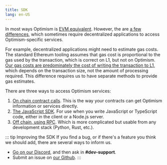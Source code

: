 ```yaml
---
title: SDK
lang: en-US
---
```


In most ways Optimism is [EVM equivalent](https://medium.com/ethereum-optimism/introducing-evm-equivalence-5c2021deb306).
However, the are [a few differences](../developers/build/differences/), which sometimes require decentralized applications to access Optimism-specific services.

For example, decentralized applications might need to estimate gas costs.
The standard Ethereum tooling assumes that gas cost is proportional to the gas used by the transaction, which is correct on L1, but not on Optimism.
[Our gas costs are predominately the cost of writing the transaction to L1](../developers/build/transaction-fees.md), which depends on the transaction size, not the amount of processing required.
This difference requires us to have separate methods to provide gas estimates.

There are three ways to access Optimism services:

1. [On chain contract calls](https://github.com/ethereum-optimism/optimism/tree/develop/packages/contracts/docs). 
   This is the way your contracts can get Optimism information or services directly.
1. [The JavaScript SDK](js-client.md). For use when you write JavaScript or TypeScript code, either in the client or a Node.js server.
1. [Off chain, using RPC](../developers/build/json-rpc.md). Which is more complicated but usable from any development stack (Python, Rust, etc.).


::: tip Improving the SDK
If you find a bug, or if there's a feature you think we should add, there are several ways to inform us.

- [Go on our Discord](https://discord-gateway.optimism.io/), and then ask in **#dev-support**.
- Submit an issue on [our Github](https://github.com/ethereum-optimism/optimism/issues).
:::
